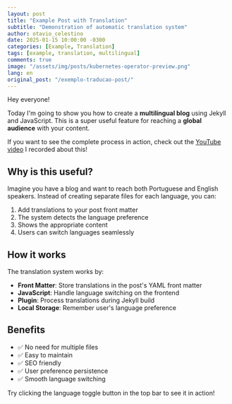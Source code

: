 ```yaml
---
layout: post
title: "Example Post with Translation"
subtitle: "Demonstration of automatic translation system"
author: otavio_celestino
date: 2025-01-15 10:00:00 -0300
categories: [Example, Translation]
tags: [example, translation, multilingual]
comments: true
image: "/assets/img/posts/kubernetes-operator-preview.png"
lang: en
original_post: "/exemplo-traducao-post/"
---
```


Hey everyone!

Today I'm going to show you how to create a **multilingual blog** using Jekyll and JavaScript. This is a super useful feature for reaching a **global audience** with your content.

If you want to see the complete process in action, check out the [YouTube video](https://youtu.be/example) I recorded about this!

## Why is this useful?

Imagine you have a blog and want to reach both Portuguese and English speakers. Instead of creating separate files for each language, you can:

1. Add translations to your post front matter
2. The system detects the language preference
3. Shows the appropriate content
4. Users can switch languages seamlessly

## How it works

The translation system works by:

- **Front Matter**: Store translations in the post's YAML front matter
- **JavaScript**: Handle language switching on the frontend
- **Plugin**: Process translations during Jekyll build
- **Local Storage**: Remember user's language preference

## Benefits

- ✅ No need for multiple files
- ✅ Easy to maintain
- ✅ SEO friendly
- ✅ User preference persistence
- ✅ Smooth language switching

Try clicking the language toggle button in the top bar to see it in action!
